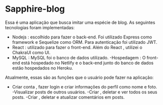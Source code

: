 # Sapphire-blog
 Essa é uma aplicação que busca imitar uma espécie de blog. As seguintes tecnologias foram implementadas: 
 
 - Nodejs : escolhido para fazer o back-end. Foi utilizado Express como framework e Sequelize como ORM. Para autenticação foi utilizado JWT.
 - React : utilizado para fazer o front-end. Além do React , utilizei o ChakraUI como UI.
 - MySQL : MySQL foi o banco de dados utilizado.
 -Hospedagem : O front-end está hospedado no Netlify e o back-end junto do banco de dados estão hospedados no Heroku.
 
 Atualmente, essas são as funções que o usuário pode fazer na aplicação: 
 - Criar conta , fazer login e criar informações do perfil como nome e foto.
 -Visualizar posts de outros usuários.
 -Criar , deletar e ver todos os seus posts.
 -Criar , deletar e atualizar comentários em posts.
